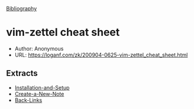 [Bibliography](Bibliography.md)

# vim-zettel cheat sheet

* Author: Anonymous
* URL: https://loganf.com/zk/200904-0625-vim-zettel_cheat_sheet.html

## Extracts
* [Installation-and-Setup](Installation-and-Setup.md)
* [Create-a-New-Note](Create-a-New-Note.md)
* [Back-Links](Back-Links.md)
